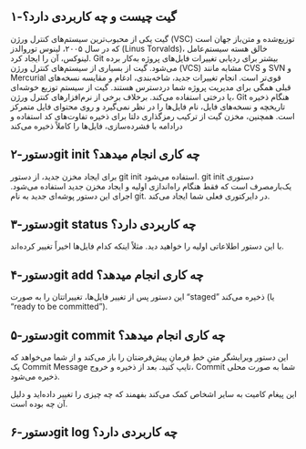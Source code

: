 ## ۱-گیت چیست و چه کاربردی دارد؟
گیت یکی از محبوب‌ترین سیستم‌های کنترل ورژن (VSC) توزیع‌شده و متن‌باز جهان است که در سال ۲۰۰۵، لینوس توروالدز (Linus Torvalds)، خالق هسته سیستم‌عامل لینوکس، آن را ایجاد کرد. Git بیشتر برای ردیابی تغییرات فایل‌های پروژه به‌کار برده می‌شود.
گیت از بسیاری از سیستم‌های کنترل ورژن (VCS) مشابه مانند CVS و SVN و Mercurial قوی‌تر است. انجام تغییرات جدید، شاخه‌بندی، ادغام و مقایسه نسخه‌های قبلی همگی برای مدیریت پروژه شما دردسترس هستند. گیت از سیستم توزیع خوشه‌ای یا درختی استفاده می‌کند. برخلاف برخی از نرم‌افزارهای کنترل ورژن، Git هنگام ذخیره تاریخچه و نسخه‌های فایل، نام فایل‌ها را در نظر نمی‌گیرد و روی محتوای فایل متمرکز است. همچنین، مخزن گیت از ترکیب رمزگذاری دلتا برای ذخیره تفاوت‌های کد استفاده و درادامه با فشرده‌سازی، فایل‌ها را کاملاً ذخیره می‌کند

## ۲-دستورgit init چه کاری انجام میدهد؟ 
برای ایجاد مخزن جدید، از دستور git init استفاده می‌شود. git init دستوری یک‌بارمصرف است که فقط هنگام راه‌اندازی اولیه و ایجاد مخزن جدید استفاده می‌شود. اجرای این دستور پوشه‌ای جدید به نام git. در دایرکتوری فعلی شما ایجاد می‌کند.
## ۳-دستورgit status چه کاربردی دارد؟
با این دستور اطلاعاتی اولیه را خواهید دید. مثلاً اینکه کدام فایل‌ها اخیراً تغییر کرده‌اند.

## ۴-دستورgit add چه کاری انجام میدهد؟
این دستور پس از تغییر فایل‌ها، تغییراتتان را به صورت “staged” ذخیره می‌کند (یا “ready to be committed”).

## ۵-دستورgit commit چه کاری انجام میدهد؟
این دستور ویرایشگر متنِ خطِ فرمانِ پیش‌فرضتان را باز می‌کند و از شما می‌خواهد که یک Commit Message تایپ کنید. بعد از ذخیره‌ و خروج، Commit شما به صورت محلی ذخیره می‌شود.

این پیغام کامیت به سایر اشخاص کمک می‌کند بفهمند که چه چیزی را تغییر داده‌اید و دلیل آن چه بوده است.

## ۶-دستورgit log چه کاربردی دارد؟
